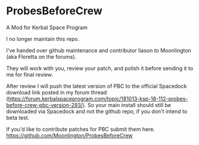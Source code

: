 # ProbesBeforeCrew
A Mod for Kerbal Space Program

I no longer maintain this repo.

I've handed over github maintenance and contributor liason to Moonlington (aka Floretta on the forums).

They will work with you, review your patch, and polish it before sending it to me for final review. 

After review I will push the latest version of PBC to the official Spacedock download link posted in my forum thread (https://forum.kerbalspaceprogram.com/topic/181013-ksp-18-112-probes-before-crew-pbc-version-293/). So your main install should still be downloaded via Spacedock and not the github repo, if you don't intend to beta test.

If you'd like to contribute patches for PBC submit them here.
https://github.com/Moonlington/ProbesBeforeCrew
